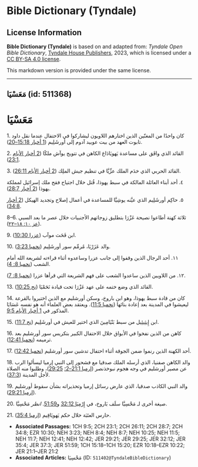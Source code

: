 # Bible Dictionary (Tyndale)

## License Information

**Bible Dictionary (Tyndale)** is based on and adapted from: _Tyndale Open Bible Dictionary_, [Tyndale House Publishers](https://tyndaleopenresources.com/), 2023, which is licensed under a [CC BY-SA 4.0 license](https://creativecommons.org/licenses/by-sa/4.0/legalcode.en).

This markdown version is provided under the same license.



--------------------------------

## مَعَسْيَا (id: 511368)

مَعَسْيَا
=========

1\. كان واحدًا من المغنّين الذين اختارهم اللاويون ليشاركوا في الاحتفال عندما نقل داود تابوت العهد من بيت عوبيد آدوم إلى أورشَلِيم ([1 أخبار 15:18–20](https://ref.ly/1Chr15:18-1Chr15:20)).

2\. القائد الذي وافَق على مساعدة يَهويَادَاع الكاهن في تتويج يوآش ملكًا ([2 أخبار الأيام 23:1](https://ref.ly/2Chr23:1)).

3\. القائد الحربي الذي خدَم الملك عزِّيَّا في تنظيم جيش الملِك ([2 أخبار الأيام 26:11](https://ref.ly/2Chr26:11)).

٤. أحد أبناء العائلة المالكة في سبط يهوذا، قُتل خلال اجتياح فقح ملك إسرائيل لمملكة يهوذا ([2 أخبار 28:7](https://ref.ly/2Chr28:7)).

٥. حاكِم أورشَلِيم الذي عيَّنه يوشِيَّا للمساعدة في أعمال إصلاح وتجديد الهيكل ([2 أخبار 34:8](https://ref.ly/2Chr34:8)).

8–6\. ثلاثة كهنة أطاعوا نصيحة عَزْرَا بتطليق زوجاتهم الأجنبيات خلال عصر ما بعد السبي ([عز ١٠: ١٨–٢٢](https://ref.ly/Ezra10:18-Ezra10:22)).

9\. ابن فَحَث موآب ([عزرا 10:30](https://ref.ly/Ezra10:30)).

10\. والد عَزَرْيَا، مُرمِّم سور أورشَلِيم ([نحميا 3:23](https://ref.ly/Neh3:23)).

١١. أحد الرجال الذين وقفوا إلى جانب عزرا وساعدوه أثناء قراءته لشريعة الله أمام الشعب ([نحميا 8: 4](https://ref.ly/Neh8:4)).

١٢. من اللاويين الذين ساعدوا الشعب على فهم الشريعة التي قرأها عزرا ([نحميا 8: 7](https://ref.ly/Neh8:7)).

13\. القائد الذي وضع ختمه على عهد عَزْرَا تحت قيادة نَحَمْيَا ([نح 10:25](https://ref.ly/Neh10:25)).

14\. كان من قادة سبط يهوذا، وهو ابن باروخ، وسكن أورشليم مع الذين اختيروا بالقرعة ليعيشوا في المدينة بعد إعادة بنائها ([نحميا 11:5](https://ref.ly/Neh11:5)). ويعتقد بعض العلماء أنه هو نفسه عَسَايَا المذكور في [1 أخبار الأيام 9:5](https://ref.ly/1Chr9:5).

15\. ابن إِيثِيئِيل من سبط بَنْيَامِينَ الذي اختير للعيش في أورشَلِيم ([نح 11:7](https://ref.ly/Neh11:7)).

16\. كاهن من الذين نفخوا في الأبواق خلال الاحتفال الكبير بتكريس سور أورشليم بعد ترميمه ([نحميا 12:41](https://ref.ly/Neh12:41)).

17\. أحد الكهنة الذين رنموا ضمن الجوقة أثناء احتفال تدشين سور أورشليم ([نحميا 12:42](https://ref.ly/Neh12:42)).

18\. والد الكاهن صفنيا، الذي أرسله الملك صدقيا مع فشحور إلى النبي إرميا ليسألوا الرب عن مصير أورشليم في وجه هجوم نبوخذنصر ([إرميا 21:1–2؛](https://ref.ly/Jer21:1-Jer21:2) [29:25](https://ref.ly/Jer29:25))، وطلبوا منه الصلاة لأجل المدينة ([37:3](https://ref.ly/Jer37:3)).

19\. والد النبي الكاذب صدقيا، الذي عارض رسائل إرميا وتحذيراته بشأن سقوط أورشليم ([إرميا 29:21](https://ref.ly/Jer29:21)).

20\. صيغة أخرى لـ مَحْسِيَّا سلَف بَاروخ، في [إِرْمِيَا 32:12](https://ref.ly/Jer32:12) و[51:59](https://ref.ly/Jer51:59). *انظر* مَحْسِيَّا.

21\. حارس العتَبَة خلال حكم يَهويَاقِيم ([إرميا 35:4](https://ref.ly/Jer35:4)).

* **Associated Passages:** 1CH 9:5; 2CH 23:1; 2CH 26:11; 2CH 28:7; 2CH 34:8; EZR 10:30; NEH 3:23; NEH 8:4; NEH 8:7; NEH 10:25; NEH 11:5; NEH 11:7; NEH 12:41; NEH 12:42; JER 29:21; JER 29:25; JER 32:12; JER 35:4; JER 37:3; JER 51:59; 1CH 15:18–1CH 15:20; EZR 10:18–EZR 10:22; JER 21:1–JER 21:2
* **Associated Articles:** مَحْسِيَا  (ID: `511402@TyndaleBibleDictionary`)

